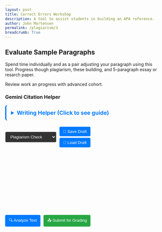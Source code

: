 ```yaml
---
layout: post
title: Correct Errors Workshop 
description: A tool to assist students in building an APA reference. 
author: John Mortensen
permalink: /plagiarism/3
breadcrumb: True
---
```


## Evaluate Sample Paragraphs

Spend time individually and as a pair adjusting your paragraph using this tool.  Progress though plagiarism, these building, and 5-paragraph essay or resarch paper.  

Review work an progress with advanced cohort.

### Gemini Citation Helper

<link href="https://cdn.quilljs.com/1.3.7/quill.snow.css" rel="stylesheet">
<script src="https://cdn.quilljs.com/1.3.7/quill.min.js"></script>

<script src="https://cdn.jsdelivr.net/npm/marked/marked.min.js"></script>

<style>
/* Target the output container */
#output {
    /* Ensure long content and formatting is handled correctly */
    padding: 10px;
    /* Allows text to wrap naturally inside the div */
    word-wrap: break-word;
    overflow-wrap: break-word;
}

.controls {
    margin: 10px 0;
    display: flex;
    gap: 10px;
    flex-wrap: wrap;
    align-items: center;
}

.control-group {
    display: flex;
    flex-direction: column;
    gap: 5px;
}

label {
    font-weight: bold;
    font-size: 14px;
}

select {
    padding: 8px 12px;
    border-radius: 4px;
    border: 1px solid #ccc;
    color: white;
    background-color: #333;
}

button {
    padding: 8px 12px;
    border-radius: 4px;
    border: 1px solid #ccc;
    background-color: #007bff;
    color: white;
    border: none;
    cursor: pointer;
}

button:hover {
    background-color: #0056b3;
}

.sample-text {
    display: none;
}

/* File-specific styles only - iridescent styles moved to _sass/open-coding/elements/buttons/iridescent.scss */
</style>

<details style="padding: 15px; border-radius: 8px; margin-bottom: 20px; border-left: 4px solid #007bff;">
  <summary style="cursor: pointer; font-weight: bold; color: #007bff; font-size: 18px;">Writing Helper (Click to see guide)</summary>
  <div style="margin-top: 10px;">
    <p>This writing analysis tool helps you improve your academic writing by providing AI-powered feedback on different aspects of your text.</p>

    <h4>Analysis Modes:</h4>
    <ul>
      <li><strong>Plagiarism Check:</strong> Identifies missing citations and suggests proper APA references</li>
      <li><strong>Thesis Building:</strong> Evaluates thesis clarity, argument structure, and coherence</li>
      <li><strong>5-Paragraph Outline:</strong> Checks essay structure and paragraph organization</li>
      <li><strong>Research Paper:</strong> Assesses academic tone, evidence quality, and scholarly writing</li>
    </ul>
    
    <p><em>Note: Sample texts are provided for each mode to help you explore different types of feedback. You can replace them with your own writing.</em></p>
  </div>
</details>

<div class="controls">
    <div class="control-group">
        <select id="analysisMode">
            <option value="plagiarism">Plagiarism Check</option>
            <option value="thesis">Thesis Building</option>
            <option value="five-paragraph">5-Paragraph Outline</option>
            <option value="research">Research Paper</option>
        </select>
    </div>
    <div class="control-group">
        <button id="saveBtn" class="iridescent flex-1 text-white text-center py-2 rounded-lg font-semibold transition">💾 Save Draft</button>
        <button id="loadBtn" class="iridescent flex-1 text-white text-center py-2 rounded-lg font-semibold transition">📂 Load Draft</button>
    </div>
</div>

<div id="quill-editor" style="height: 200px;"></div>
<div class="controls">
    <button id="checkBtn" class="iridescent flex-1 text-white text-center py-2 rounded-lg font-semibold transition">🔍 Analyze Text</button>
    <button id="submitBtn" class="iridescent flex-1 text-white text-center py-2 rounded-lg font-semibold transition" style="background-color: #28a745;" disabled>📤 Submit for Grading</button>
</div>
<div id="status-message" style="margin: 10px 0; padding: 8px; border-radius: 4px; display: none;"></div>
<div id="output"></div>

<!-- Hidden sample texts -->
<div class="sample-text" data-type="plagiarism">
Literature has shaped culture and society through memorable phrases that continue to resonate today. For example, `It was the best of times, it was the worst of times` captures the contrasts of life in a way that still feels relevant. Another famous phrase, `Romeo, Romeo, where art thou`, has been quoted in countless settings as a symbol of love and longing. Likewise, in film and popular culture, lines such as `Frankly Scarlett, I don't give a damn` are recognized across generations.
</div>

<div class="sample-text" data-type="plagiarism">
The concept of artificial intelligence has evolved dramatically since the 1950s. Early pioneers like Alan Turing proposed that machines could think, leading to what we now call the Turing Test. Modern AI systems can process natural language, recognize images, and even create art. As we move forward, questions about AI ethics and human-AI collaboration become increasingly important for society.
</div>

<div class="sample-text" data-type="plagiarism">
Climate change represents one of the most pressing challenges of our time. Scientists worldwide have documented rising global temperatures, melting ice caps, and changing weather patterns. The Paris Agreement brought nations together to address these issues, though implementation remains challenging. Individual actions, while important, must be combined with systemic changes to create meaningful impact.
</div>

<div class="sample-text" data-type="thesis">
Social media has fundamentally changed how people communicate and share information. While it has connected people across the globe and democratized access to information, it has also contributed to the spread of misinformation and created new forms of social anxiety. This paper will examine both the positive and negative impacts of social media on modern society, arguing that regulation and digital literacy education are essential for maximizing benefits while minimizing harm.
</div>

<div class="sample-text" data-type="five-paragraph">
Technology education should be mandatory in all elementary schools. First, students need digital literacy skills to succeed in the modern workforce. Second, early exposure to coding and computational thinking develops problem-solving abilities. Third, technology education helps bridge the digital divide by ensuring all students have equal access to these essential skills. Therefore, investing in technology education at the elementary level is crucial for preparing students for their future careers and creating a more equitable society.
</div>

<div class="sample-text" data-type="research">
Recent studies in cognitive psychology have revealed new insights into how memory formation works in the human brain. Researchers at several universities have used advanced neuroimaging techniques to observe real-time neural activity during learning tasks. Their findings suggest that sleep plays a more crucial role in memory consolidation than previously understood. This research has important implications for educational practices and therapeutic interventions for memory-related disorders.
</div>

<script type="module">
    // API Endpoint
    import { pythonURI, fetchOptions } from '{{ site.baseurl }}/assets/js/api/config.js';

    const ENDPOINT = `${pythonURI}/api/gemini`;

    // Analysis prompts for different modes
    const ANALYSIS_PROMPTS = {
        plagiarism: "Please look at this text for correct academic citations, and recommend APA references for each area of concern: ",
        thesis: "Please analyze this text for thesis development. Check for clear thesis statement, supporting arguments, and overall coherence: ",
        "five-paragraph": "Please analyze this text for 5-paragraph essay structure. Check for introduction with thesis, three body paragraphs with supporting details, and conclusion: ",
        research: "Please analyze this text for research paper quality. Check for proper academic tone, evidence-based arguments, and scholarly writing style: "
    };

    document.addEventListener("DOMContentLoaded", function() {
        var quill = new Quill('#quill-editor', {
            theme: 'snow'
        });

        // Load a random sample on page load
        loadRandomSample();

        // Save Draft button
        document.getElementById("saveBtn").onclick = function() {
            const text = quill.getContents(); // Get full Delta format with formatting
            const plainText = quill.getText(); // Get plain text
            const mode = document.getElementById("analysisMode").value;

            const draft = {
                content: text,
                plainText: plainText,
                mode: mode,
                timestamp: new Date().toISOString(),
                id: 'writing-draft-v1' // Version for future compatibility
            };

            try {
                localStorage.setItem('plagiarism-writing-draft', JSON.stringify(draft));
                showStatusMessage("✅ Draft saved successfully!", "success");

                // Enable submit button if there's content
                if (plainText.trim().length > 0) {
                    document.getElementById("submitBtn").disabled = false;
                }
            } catch (error) {
                showStatusMessage("❌ Failed to save draft: " + error.message, "error");
            }
        };

        // Load Draft button
        document.getElementById("loadBtn").onclick = function() {
            try {
                const savedDraft = localStorage.getItem('plagiarism-writing-draft');

                if (savedDraft) {
                    const draft = JSON.parse(savedDraft);

                    // Set the content with formatting
                    quill.setContents(draft.content);

                    // Set the analysis mode
                    document.getElementById("analysisMode").value = draft.mode;

                    // Show success message with timestamp
                    const saveDate = new Date(draft.timestamp).toLocaleString();
                    showStatusMessage(`✅ Draft loaded successfully! (Saved: ${saveDate})`, "success");

                    // Enable submit button if there's content
                    if (draft.plainText && draft.plainText.trim().length > 0) {
                        document.getElementById("submitBtn").disabled = false;
                    }
                } else {
                    showStatusMessage("⚠️ No saved draft found", "warning");
                }
            } catch (error) {
                showStatusMessage("❌ Failed to load draft: " + error.message, "error");
            }
        };

        // Submit button (placeholder for future grading functionality)
        document.getElementById("submitBtn").onclick = function() {
            const text = quill.getText().trim();
            if (text.length === 0) {
                showStatusMessage("⚠️ Cannot submit empty text", "warning");
                return;
            }

            // TODO: Implement actual submission to grading system
            showStatusMessage("🚀 Submission functionality coming soon!", "info");
        };

        // Auto-save on content change (optional)
        let autoSaveTimeout;
        quill.on('text-change', function() {
            clearTimeout(autoSaveTimeout);
            autoSaveTimeout = setTimeout(() => {
                // Auto-enable submit button when there's content
                const text = quill.getText().trim();
                document.getElementById("submitBtn").disabled = text.length === 0;
            }, 500);
        });

        // Status message helper function
        function showStatusMessage(message, type) {
            const statusDiv = document.getElementById("status-message");
            statusDiv.textContent = message;
            statusDiv.style.display = "block";

            // Style based on message type
            switch(type) {
                case "success":
                    statusDiv.style.backgroundColor = "#d4edda";
                    statusDiv.style.color = "#155724";
                    statusDiv.style.border = "1px solid #c3e6cb";
                    break;
                case "error":
                    statusDiv.style.backgroundColor = "#f8d7da";
                    statusDiv.style.color = "#721c24";
                    statusDiv.style.border = "1px solid #f5c6cb";
                    break;
                case "warning":
                    statusDiv.style.backgroundColor = "#fff3cd";
                    statusDiv.style.color = "#856404";
                    statusDiv.style.border = "1px solid #ffeaa7";
                    break;
                case "info":
                    statusDiv.style.backgroundColor = "#d1ecf1";
                    statusDiv.style.color = "#0c5460";
                    statusDiv.style.border = "1px solid #bee5eb";
                    break;
            }

            // Auto-hide after 3 seconds
            setTimeout(() => {
                statusDiv.style.display = "none";
            }, 3000);
        }

        // Load a random sample on page load
        loadRandomSample();

        // Analyze Text button
        document.getElementById("checkBtn").onclick = function() {
            const text = quill.getText();
            const mode = document.getElementById("analysisMode").value;
            const outputDiv = document.getElementById("output");

            // Clear previous output and show analyzing message
            outputDiv.textContent = "⏳ Analyzing...";

            const prompt = ANALYSIS_PROMPTS[mode] || ANALYSIS_PROMPTS.plagiarism;

            fetch(ENDPOINT, {
                ...fetchOptions,
                method: "POST",
                body: JSON.stringify({
                    prompt: prompt,
                    text: text
                })
            })
            .then(resp => {
                if (!resp.ok) return resp.text().then(text => { throw new Error(text); });
                return resp.json();
            })
            .then(result => {
                if (result.error || result.message) {
                    // Handle error responses - use status messages instead of output div
                    let errorMsg = result.error || result.message || "Unknown error";

                    // Add error code if present
                    if (result.error_code) {
                        errorMsg += ` (Error ${result.error_code})`;
                    }

                    // Special handling for authentication errors
                    if (result.message && result.message.includes("Authentication")) {
                        errorMsg += " (Login required)";
                    }

                    // Clear the analyzing message and show status error
                    outputDiv.textContent = "";
                    showStatusMessage("⚠️ " + errorMsg, "error");
                } else if (result.success && result.text) {
                    // Handle successful response - the analysis is in result.text
                    const markdown = result.text;

                    // Convert the Markdown content into fully styled HTML
                    const htmlContent = marked.parse(markdown);

                    // Insert the formatted HTML into the output div
                    outputDiv.innerHTML = htmlContent;

                    // Show success status
                    showStatusMessage("✅ Analysis completed successfully!", "success");
                } else {
                    // Clear the analyzing message and show warning
                    outputDiv.textContent = "";
                    showStatusMessage("⚠️ Analysis complete: No clear analysis provided by the backend", "warning");
                }
            })
            .catch(e => {
                // Clear the analyzing message and show error status
                outputDiv.textContent = "";
                showStatusMessage("⚠️ Login is required or connection failed: " + e.message, "error");
            });
        };

        function loadRandomSample() {
            const mode = document.getElementById("analysisMode").value;
            const samples = document.querySelectorAll(`.sample-text[data-type="${mode}"]`);

            if (samples.length === 0) {
                // Fallback to plagiarism samples if mode has no samples
                const fallbackSamples = document.querySelectorAll('.sample-text[data-type="plagiarism"]');
                if (fallbackSamples.length > 0) {
                    const randomIndex = Math.floor(Math.random() * fallbackSamples.length);
                    quill.setText(fallbackSamples[randomIndex].textContent.trim());
                }
                return;
            }

            const randomIndex = Math.floor(Math.random() * samples.length);
            quill.setText(samples[randomIndex].textContent.trim());
        }

        // Update sample when analysis mode changes
        document.getElementById("analysisMode").onchange = function() {
            loadRandomSample();
        };
    });
</script>
